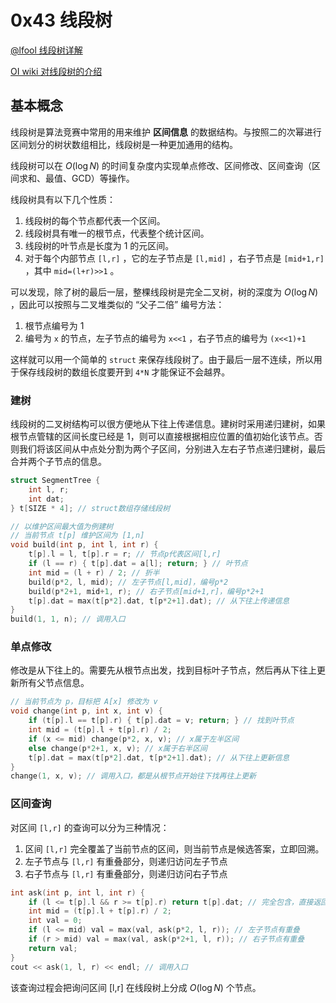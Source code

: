 # 0x43 线段树

[@lfool 线段树详解](https://leetcode.cn/problems/range-module/solutions/1612955/by-lfool-eo50/)

[OI wiki 对线段树的介绍](https://oi-wiki.org/ds/seg/)

## 基本概念

线段树是算法竞赛中常用的用来维护 **区间信息** 的数据结构。与按照二的次幂进行区间划分的树状数组相比，线段树是一种更加通用的结构。

线段树可以在 $O(\log N)$ 的时间复杂度内实现单点修改、区间修改、区间查询（区间求和、最值、GCD）等操作。

线段树具有以下几个性质：

1. 线段树的每个节点都代表一个区间。
2. 线段树具有唯一的根节点，代表整个统计区间。
3. 线段树的叶节点是长度为 1 的元区间。
4. 对于每个内部节点 `[l,r]` ，它的左子节点是 `[l,mid]` ，右子节点是 `[mid+1,r]` ，其中 `mid=(l+r)>>1` 。

可以发现，除了树的最后一层，整棵线段树是完全二叉树，树的深度为 $O(\log N)$ ，因此可以按照与二叉堆类似的 “父子二倍” 编号方法：

1. 根节点编号为 1
2. 编号为 `x` 的节点，左子节点的编号为 `x<<1` ，右子节点的编号为 `(x<<1)+1`

这样就可以用一个简单的 `struct` 来保存线段树了。由于最后一层不连续，所以用于保存线段树的数组长度要开到 `4*N` 才能保证不会越界。

### 建树

线段树的二叉树结构可以很方便地从下往上传递信息。建树时采用递归建树，如果根节点管辖的区间长度已经是 1，则可以直接根据相应位置的值初始化该节点。否则我们将该区间从中点处分割为两个子区间，分别进入左右子节点递归建树，最后合并两个子节点的信息。

```c++
struct SegmentTree {
    int l, r;
    int dat;
} t[SIZE * 4]; // struct数组存储线段树

// 以维护区间最大值为例建树
// 当前节点 t[p] 维护区间为 [1,n]
void build(int p, int l, int r) {
    t[p].l = l, t[p].r = r; // 节点p代表区间[l,r]
    if (l == r) { t[p].dat = a[l]; return; } // 叶节点
    int mid = (l + r) / 2; // 折半
    build(p*2, l, mid); // 左子节点[l,mid]，编号p*2
    build(p*2+1, mid+1, r); // 右子节点[mid+1,r]，编号p*2+1
    t[p].dat = max(t[p*2].dat, t[p*2+1].dat); // 从下往上传递信息
}
build(1, 1, n); // 调用入口
```

### 单点修改

修改是从下往上的。需要先从根节点出发，找到目标叶子节点，然后再从下往上更新所有父节点信息。

```c++
// 当前节点为 p，目标把 A[x] 修改为 v
void change(int p, int x, int v) {
	if (t[p].l == t[p].r) { t[p].dat = v; return; } // 找到叶节点
	int mid = (t[p].l + t[p].r) / 2;
	if (x <= mid) change(p*2, x, v); // x属于左半区间
	else change(p*2+1, x, v); // x属于右半区间
	t[p].dat = max(t[p*2].dat, t[p*2+1].dat); // 从下往上更新信息
}
change(1, x, v); // 调用入口，都是从根节点开始往下找再往上更新
```

### 区间查询

对区间 `[l,r]` 的查询可以分为三种情况：

1. 区间 `[l,r]` 完全覆盖了当前节点的区间，则当前节点是候选答案，立即回溯。
2. 左子节点与 `[l,r]` 有重叠部分，则递归访问左子节点
3. 右子节点与 `[l,r]` 有重叠部分，则递归访问右子节点

```c++
int ask(int p, int l, int r) {
	if (l <= t[p].l && r >= t[p].r) return t[p].dat; // 完全包含，直接返回
	int mid = (t[p].l + t[p].r) / 2;
	int val = 0;
	if (l <= mid) val = max(val, ask(p*2, l, r)); // 左子节点有重叠
	if (r > mid) val = max(val, ask(p*2+1, l, r)); // 右子节点有重叠
	return val;
}
cout << ask(1, l, r) << endl; // 调用入口
```

该查询过程会把询问区间 [l,r] 在线段树上分成 $O(\log N)$ 个节点。